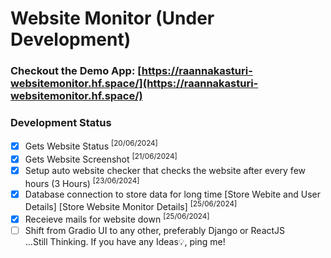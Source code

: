 # Website Monitor (Under Development)

### Checkout the Demo App: [https://raannakasturi-websitemonitor.hf.space/](https://raannakasturi-websitemonitor.hf.space/)

### Development Status

- [x] Gets Website Status <sup>[20/06/2024]</sup>
- [x] Gets Website Screenshot <sup>[21/06/2024]</sup>
- [x] Setup auto website checker that checks the website after every few hours (3 Hours) <sup>[23/06/2024]</sup>
- [x] Database connection to store data for long time [Store Webite and User Details] [Store Website Monitor Details] <sup>[25/06/2024]</sup>
- [x] Receieve mails for website down <sup>[25/06/2024]</sup>
- [ ] Shift from Gradio UI to any other, preferably Django or ReactJS<br>
      ...Still Thinking. If you have any Ideas💡, ping me!
